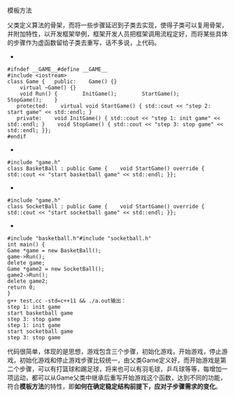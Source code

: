 模板方法

父类定义算法的骨架，而将一些步骤延迟到子类去实现，使得子类可以复用骨架，并附加特性，以开发框架举例，框架开发人员把框架调用流程定好，而将某些具体的步骤作为虚函数留给子类去重写，话不多说，上代码。

- 

```
#ifndef __GAME__#define __GAME__
#include <iostream>
class Game {   public:    Game() {}
    virtual ~Game() {}
    void Run() {        InitGame();        StartGame();        StopGame();    }
   protected:    virtual void StartGame() { std::cout << "step 2: start game" << std::endl; }
   private:    void InitGame() { std::cout << "step 1: init game" << std::endl; }    void StopGame() { std::cout << "step 3: stop game" << std::endl; }};
#endif
```

- 

```
#include "game.h"
class BasketBall : public Game {    void StartGame() override { std::cout << "start basketball game" << std::endl; }};
```

- 

```
#include "game.h"
class SocketBall : public Game {    void StartGame() override { std::cout << "start socketball game" << std::endl; }};
```

- 

```
#include "basketball.h"#include "socketball.h"
int main() {    
Game *game = new BasketBall();    
game->Run();    
delete game;    
Game *game2 = new SocketBall();    
game2->Run();   
delete game2;    
return 0;
}
g++ test.cc -std=c++11 && ./a.out输出：
step 1: init game
start basketball game
step 3: stop game
step 1: init game
start socketball game
step 3: stop game
```

代码很简单，体现的是思想，游戏包含三个步骤，初始化游戏，开始游戏，停止游戏，初始化游戏和停止游戏步骤比较统一，由父类Game定义好，而开始游戏是第二个步骤，可以有打篮球和踢足球，将来也可以有羽毛球，乒乓球等等，每增加一项运动，都可以从Game父类中继承后重写开始游戏这个函数，达到不同的功能，符合**模板方法**的特性，即**如何在确定稳定结构前提下，应对子步骤需求的变化**。